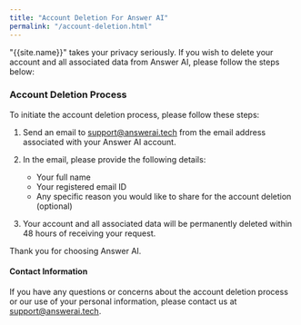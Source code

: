 ```yaml
---
title: "Account Deletion For Answer AI"
permalink: "/account-deletion.html"
---
```


"{{site.name}}" takes your privacy seriously. If you wish to delete your account and all associated data from Answer AI, please follow the steps below:

### Account Deletion Process

To initiate the account deletion process, please follow these steps:

1. Send an email to [support@answerai.tech](mailto:support@answerai.tech) from the email address associated with your Answer AI account.

2. In the email, please provide the following details:
   - Your full name
   - Your registered email ID
   - Any specific reason you would like to share for the account deletion (optional)

3. Your account and all associated data will be permanently deleted within 48 hours of receiving your request.

Thank you for choosing Answer AI.

#### Contact Information
If you have any questions or concerns about the account deletion process or our use of your personal information, please contact us at [support@answerai.tech](mailto:support@answerai.tech).
